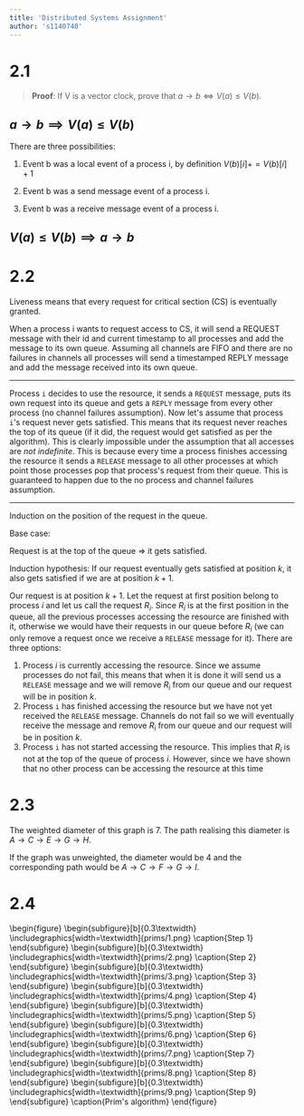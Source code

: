 ```yaml
---
title: 'Distributed Systems Assignment'
author: 's1140740'
---
```


# 2.1

> **Proof**: If V is a vector clock, prove that $a \rightarrow b \iff V(a) \leq V(b)$.

## $a \rightarrow b \implies V(a) \leq V(b)$

There are three possibilities:

 1. Event b was a local event of a process i, by definition $V(b)[i] += V(b)[i] + 1$

 2. Event b was a send message event of a process i.
 3. Event b was a receive message event of a process i.

## $V(a) \leq V(b) \implies a \rightarrow b$

# 2.2

Liveness means that every request for critical section (CS) is eventually granted.

When a process i wants to request access to CS, it will send a REQUEST message with their id and current timestamp to all processes and add the message to its own queue. Assuming all channels are FIFO and there are no failures in channels all processes will send a timestamped REPLY message and add the message received into its own queue.

---

Process `i` decides to use the resource, it sends a `REQUEST` message, puts its own request into its queue and gets a `REPLY` message from every other process (no channel failures assumption). Now let's assume that process `i`'s request never gets satisfied. This means that its request never reaches the top of its queue (if it did, the request would get satisfied as per the algorithm). This is clearly impossible under the assumption that all accesses are _not indefinite_. This is because every time a process finishes accessing the resource it sends a `RELEASE` message to all other processes at which point those processes pop that process's request from their queue. This is guaranteed to happen due to the no process and channel failures assumption.

---

Induction on the position of the request in the queue.

Base case:

Request is at the top of the queue => it gets satisfied.

Induction hypothesis: If our request eventually gets satisfied at position $k$, it also gets satisfied if we are at position $k + 1$.

Our request is at position $k + 1$. Let the request at first position belong to process $i$ and let us call the request $R_i$. Since $R_i$ is at the first position in the queue, all the previous processes accessing the resource are finished with it, otherwise we would have their requests in our queue before $R_i$ (we can only remove a request once we receive a `RELEASE` message for it). There are three options:

 1. Process $i$ is currently accessing the resource. Since we assume processes do not fail, this means that when it is done it will send us a `RELEASE` message and we will remove $R_i$ from our queue and our request will be in position $k$.
 2. Process `i` has finished accessing the resource but we have not yet received the `RELEASE` message. Channels do not fail so we will eventually receive the message and remove $R_i$ from our queue and our request will be in position $k$.
 3. Process `i` has not started accessing the resource. This implies that $R_i$ is not at the top of the queue of process $i$. However, since we have shown that no other process can be accessing the resource at this time

# 2.3

The weighted diameter of this graph is 7. The path realising this diameter is $A \rightarrow C \rightarrow E \rightarrow G \rightarrow H$.

If the graph was unweighted, the diameter would be 4 and the corresponding path would be $A \rightarrow C \rightarrow F \rightarrow G \rightarrow I$.

# 2.4

\begin{figure}
\begin{subfigure}[b]{0.3\textwidth}
\includegraphics[width=\textwidth]{prims/1.png}
\caption{Step 1}
\end{subfigure}
\begin{subfigure}[b]{0.3\textwidth}
\includegraphics[width=\textwidth]{prims/2.png}
\caption{Step 2}
\end{subfigure}
\begin{subfigure}[b]{0.3\textwidth}
\includegraphics[width=\textwidth]{prims/3.png}
\caption{Step 3}
\end{subfigure}
\begin{subfigure}[b]{0.3\textwidth}
\includegraphics[width=\textwidth]{prims/4.png}
\caption{Step 4}
\end{subfigure}
\begin{subfigure}[b]{0.3\textwidth}
\includegraphics[width=\textwidth]{prims/5.png}
\caption{Step 5}
\end{subfigure}
\begin{subfigure}[b]{0.3\textwidth}
\includegraphics[width=\textwidth]{prims/6.png}
\caption{Step 6}
\end{subfigure}
\begin{subfigure}[b]{0.3\textwidth}
\includegraphics[width=\textwidth]{prims/7.png}
\caption{Step 7}
\end{subfigure}
\begin{subfigure}[b]{0.3\textwidth}
\includegraphics[width=\textwidth]{prims/8.png}
\caption{Step 8}
\end{subfigure}
\begin{subfigure}[b]{0.3\textwidth}
\includegraphics[width=\textwidth]{prims/9.png}
\caption{Step 9}
\end{subfigure}
\caption{Prim's algorithm}
\end{figure}
